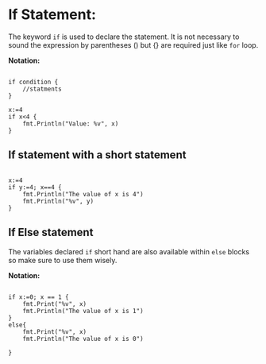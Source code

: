 # If Statement: 

The keyword `if` is used to declare the statement. It is not necessary to sound the expression by parentheses () but {} are required just like `for` loop. 

**Notation:**

``` golang 

if condition {
	//statments
}

x:=4
if x<4 {
	fmt.Println("Value: %v", x)
}

```

## If statement with a short statement 

``` golang 

x:=4
if y:=4; x==4 {
	fmt.Println("The value of x is 4")
	fmt.Println("%v", y)
}

```

## If Else statement

The variables declared `if` short hand are also available within `else` blocks so make sure to use them wisely. 

**Notation:**

``` golang

if x:=0; x == 1 {
	fmt.Print("%v", x)
	fmt.Println("The value of x is 1")
}
else{
	fmt.Print("%v", x)
	fmt.Println("The value of x is 0")

}

```













